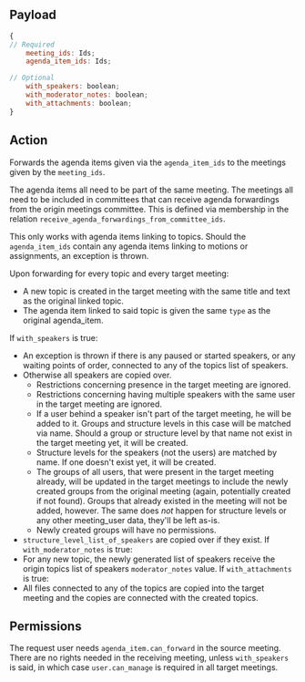 ## Payload
```js
{
// Required
    meeting_ids: Ids;
    agenda_item_ids: Ids;

// Optional
    with_speakers: boolean;
    with_moderator_notes: boolean;
    with_attachments: boolean;
}
```

## Action
Forwards the agenda items given via the `agenda_item_ids` to the meetings given by the `meeting_ids`.

The agenda items all need to be part of the same meeting.
The meetings all need to be included in committees that can receive agenda forwardings from the origin meetings committee. This is defined via membership in the relation `receive_agenda_forwardings_from_committee_ids`.

This only works with agenda items linking to topics.
Should the `agenda_item_ids` contain any agenda items linking to motions or assignments, an exception is thrown.

Upon forwarding for every topic and every target meeting:
- A new topic is created in the target meeting with the same title and text as the original linked topic.
- The agenda item linked to said topic is given the same `type` as the original agenda_item.

If `with_speakers` is true:
- An exception is thrown if there is any paused or started speakers, or any waiting points of order, connected to any of the topics list of speakers.
- Otherwise all speakers are copied over.
   - Restrictions concerning presence in the target meeting are ignored.
   - Restrictions concerning having multiple speakers with the same user in the target meeting are ignored.
   - If a user behind a speaker isn't part of the target meeting, he will be added to it. Groups and structure levels in this case will be matched via name. Should a group or structure level by that name not exist in the target meeting yet, it will be created.
   - Structure levels for the speakers (not the users) are matched by name. If one doesn't exist yet, it will be created.
   - The groups of all users, that were present in the target meeting already, will be updated in the target meetings to include the newly created groups from the original meeting (again, potentially created if not found). Groups that already existed in the meeting will not be added, however. The same does _not_ happen for structure levels or any other meeting_user data, they'll be left as-is.
   - Newly created groups will have no permissions.
- `structure_level_list_of_speakers` are copied over if they exist.
If `with_moderator_notes` is true:
- For any new topic, the newly generated list of speakers receive the origin topics list of speakers `moderator_notes` value.
If `with_attachments` is true:
- All files connected to any of the topics are copied into the target meeting and the copies are connected with the created topics.

## Permissions
The request user needs `agenda_item.can_forward` in the source meeting. There are no rights needed in the receiving meeting, unless `with_speakers` is said, in which case `user.can_manage` is required in all target meetings.
